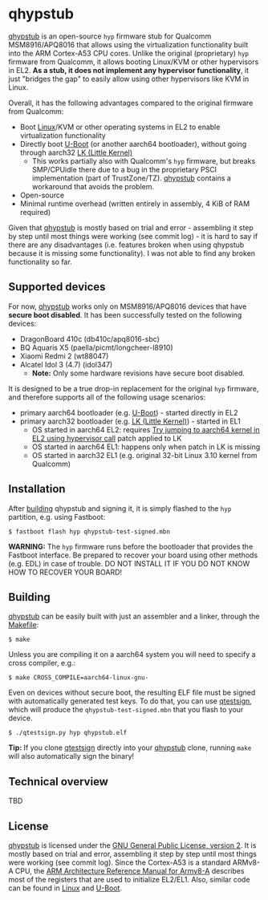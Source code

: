 # qhypstub
[qhypstub] is an open-source `hyp` firmware stub for Qualcomm MSM8916/APQ8016
that allows using the virtualization functionality built into the ARM Cortex-A53
CPU cores. Unlike the original (proprietary) `hyp` firmware from Qualcomm,
it allows booting Linux/KVM or other hypervisors in EL2. **As a stub, it does not
implement any hypervisor functionality**, it just "bridges the gap" to easily allow
using other hypervisors like KVM in Linux.

Overall, it has the following advantages compared to the original firmware from Qualcomm:
- Boot [Linux]/KVM or other operating systems in EL2 to enable virtualization functionality
- Directly boot [U-Boot] (or another aarch64 bootloader), without going through aarch32 [LK (Little Kernel)]
  - This works partially also with Qualcomm's `hyp` firmware, but breaks SMP/CPUidle there
    due to a bug in the proprietary PSCI implementation (part of TrustZone/TZ). [qhypstub]
    contains a workaround that avoids the problem.
- Open-source
- Minimal runtime overhead (written entirely in assembly, 4 KiB of RAM required)

Given that [qhypstub] is mostly based on trial and error - assembling it step by step
until most things were working (see commit log) - it is hard to say if there are any
disadvantages (i.e. features broken when using qhypstub because it is missing
some functionality). I was not able to find any broken functionality so far.

## Supported devices
For now, [qhypstub] works only on MSM8916/APQ8016 devices that have **secure boot disabled**.
It has been successfully tested on the following devices:

  - DragonBoard 410c (db410c/apq8016-sbc)
  - BQ Aquaris X5 (paella/picmt/longcheer-l8910)
  - Xiaomi Redmi 2 (wt88047)
  - Alcatel Idol 3 (4.7) (idol347)
    - **Note:** Only some hardware revisions have secure boot disabled.

It is designed to be a true drop-in replacement for the original `hyp` firmware,
and therefore supports all of the following usage scenarios:

- primary aarch64 bootloader (e.g. [U-Boot]) - started directly in EL2
- primary aarch32 bootloader (e.g. [LK (Little Kernel)]) - started in EL1
  - OS started in aarch64 EL2: requires [Try jumping to aarch64 kernel in EL2 using hypervisor call] patch applied to LK
  - OS started in aarch64 EL1: happens only when patch in LK is missing
  - OS started in aarch32 EL1 (e.g. original 32-bit Linux 3.10 kernel from Qualcomm)

## Installation
After [building](#building) qhypstub and signing it, it is simply flashed to the `hyp` partition, e.g. using Fastboot:

```
$ fastboot flash hyp qhypstub-test-signed.mbn
```

**WARNING:** The `hyp` firmware runs before the bootloader that provides the Fastboot interface. Be prepared to recover
your board using other methods (e.g. EDL) in case of trouble. DO NOT INSTALL IT IF YOU DO NOT KNOW HOW TO RECOVER YOUR BOARD!

## Building
[qhypstub] can be easily built with just an assembler and a linker, through the [Makefile](/Makefile):

```
$ make
```

Unless you are compiling it on a aarch64 system you will need to specify a cross compiler, e.g.:

```
$ make CROSS_COMPILE=aarch64-linux-gnu-
```

Even on devices without secure boot, the resulting ELF file must be signed with automatically generated test keys.
To do that, you can use [qtestsign], which will produce the `qhypstub-test-signed.mbn` that you flash to your device.

```
$ ./qtestsign.py hyp qhypstub.elf
```

**Tip:** If you clone [qtestsign] directly into your [qhypstub] clone, running `make` will also automatically sign the binary!

## Technical overview
TBD

## License
[qhypstub] is licensed under the [GNU General Public License, version 2]. It is mostly based on trial and error,
assembling it step by step until most things were working (see commit log). Since the Cortex-A53 is a standard
ARMv8-A CPU, the [ARM Architecture Reference Manual for Armv8-A] describes most of the registers that are used
to initialize EL2/EL1. Also, similar code can be found in [Linux] and [U-Boot].

[qhypstub]: https://github.com/msm8916-mainline/qhypstub
[Linux]: https://www.kernel.org
[LK (Little Kernel)]: https://git.linaro.org/landing-teams/working/qualcomm/lk.git
[U-Boot]: https://www.denx.de/wiki/U-Boot
[Try jumping to aarch64 kernel in EL2 using hypervisor call]: https://github.com/msm8916-mainline/lk2nd/commit/8d840ad94c60f1f5ab0a95e886839454e03d8b86.patch
[qtestsign]: https://github.com/msm8916-mainline/qtestsign
[GNU General Public License, version 2]: https://www.gnu.org/licenses/old-licenses/gpl-2.0.html
[ARM Architecture Reference Manual for Armv8-A]: https://developer.arm.com/documentation/ddi0487/latest/
